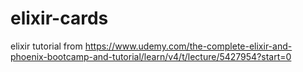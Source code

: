 # elixir-cards
elixir tutorial from https://www.udemy.com/the-complete-elixir-and-phoenix-bootcamp-and-tutorial/learn/v4/t/lecture/5427954?start=0
